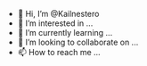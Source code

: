 - 👋 Hi, I’m @Kailnestero
- 👀 I’m interested in ...
- 🌱 I’m currently learning ...
- 💞️ I’m looking to collaborate on ...
- 📫 How to reach me ...

<!---
Kailnestero/Kailnestero is a ✨ special ✨ repository because its `README.md` (this file) appears on your GitHub profile.
You can click the Preview link to take a look at your changes.
--->
